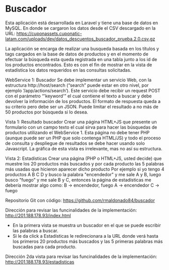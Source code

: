 # Buscador
Esta aplicación está desarrollada en Laravel y tiene una base de datos en MySQL. En donde se 
cargaron los datos desde el CSV descargado en la URL:
https://cuponassets.cuponatic-latam.com/uploads/dev/datos_descuentos_buscador_prueba.2.0.csv.gz

La aplicación se encarga de realizar una busqueda basada en los títulos y tags cargados en la 
base de datos de productos y en el momento de efectuar la búsqueda esta queda registrada en una 
tabla junto a los id de los productos encontrados. Esto es con el fin de mostrar en la vista de 
estadística los datos requeridos en las consultas solicitadas.

WebService 1: Buscador
Se debe implementar un servicio Web, con la estructura http://host/search (“search” puede
estar en otro nivel, por ejemplo ‘/app/actions/search’). Este servicio debe recibir un request
POST con el parámetro “'keyword'” el cual contiene el texto a buscar y debe devolver la
información de los productos. El formato de respuesta queda a su criterio pero debe ser un
JSON. Puede limitar el resultado a no más de 50 productos por búsqueda si lo desea.

Vista 1: Resultado buscador
Crear una página HTML+JS que presente un formulario con un campo texto el cual sirva para
hacer las búsquedas de productos utilizando el WebService 1. Esta página no debe tener PHP
(aunque puede ser un PHP que solo contenga HTML/JS) y todo el proceso de consulta y
despliegue de resultados se debe hacer usando solo Javascript. La gráfica de esta vista es
irrelevante, mas no así su estructura.

Vista 2: Estadísticas
Crear una página (PHP o HTML+JS, usted decide) que muestre los 20 productos más
buscados y por cada producto las 5 palabras más usadas que hicieron aparecer dicho producto
Por ejemplo si yo tengo 4 productos A B C D y busco la palabra "encendedor" y me sale A y B,
luego busco "fuego" y me sale B y C, entonces la página de estadísticas me debería mostrar
algo como:
B -> encendedor, fuego
A -> encendedor
C -> fuego


Repositorio Git con código: https://github.com/rmaldonado84/buscador

Dirección para revisar las funcinalidades de la implementación: http://201.188.178.93/index.html

- En la primera vista se muestra un buscador en el que se puede escribir las palabras a buscar.
- Si le da click a Estadísticas le redirecionara a la URL donde verá hasta los primeros 20 productos 
más buscados y las 5 primeras palabras más buscadas para cada producto.

Dirección 2da vista para revisar las funcinalidades de la implementación: http://201.188.178.93/estadisticas